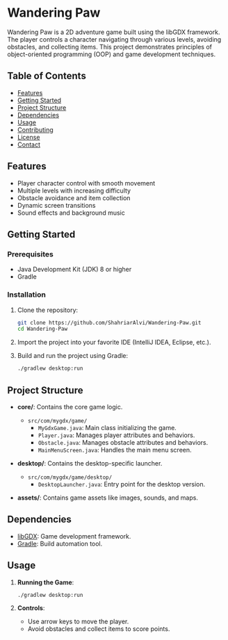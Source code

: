# Wandering Paw

Wandering Paw is a 2D adventure game built using the libGDX framework. The player controls a character navigating through various levels, avoiding obstacles, and collecting items. This project demonstrates principles of object-oriented programming (OOP) and game development techniques.

## Table of Contents
- [Features](#features)
- [Getting Started](#getting-started)
- [Project Structure](#project-structure)
- [Dependencies](#dependencies)
- [Usage](#usage)
- [Contributing](#contributing)
- [License](#license)
- [Contact](#contact)

## Features
- Player character control with smooth movement
- Multiple levels with increasing difficulty
- Obstacle avoidance and item collection
- Dynamic screen transitions
- Sound effects and background music

## Getting Started

### Prerequisites
- Java Development Kit (JDK) 8 or higher
- Gradle

### Installation
1. Clone the repository:
    ```sh
    git clone https://github.com/ShahriarAlvi/Wandering-Paw.git
    cd Wandering-Paw
    ```

2. Import the project into your favorite IDE (IntelliJ IDEA, Eclipse, etc.).

3. Build and run the project using Gradle:
    ```sh
    ./gradlew desktop:run
    ```

## Project Structure
- **core/**: Contains the core game logic.
  - `src/com/mygdx/game/`
    - `MyGdxGame.java`: Main class initializing the game.
    - `Player.java`: Manages player attributes and behaviors.
    - `Obstacle.java`: Manages obstacle attributes and behaviors.
    - `MainMenuScreen.java`: Handles the main menu screen.

- **desktop/**: Contains the desktop-specific launcher.
  - `src/com/mygdx/game/desktop/`
    - `DesktopLauncher.java`: Entry point for the desktop version.

- **assets/**: Contains game assets like images, sounds, and maps.

## Dependencies
- [libGDX](https://libgdx.badlogicgames.com/): Game development framework.
- [Gradle](https://gradle.org/): Build automation tool.

## Usage
1. **Running the Game**:
    ```sh
    ./gradlew desktop:run
    ```

2. **Controls**:
    - Use arrow keys to move the player.
    - Avoid obstacles and collect items to score points.

